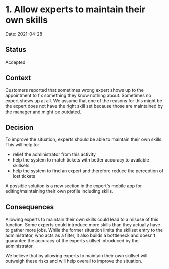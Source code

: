 # 1. Allow experts to maintain their own skills

Date: 2021-04-28

## Status

Accepted

## Context

Customers reported that sometimes wrong expert shows up to the appointment to fix something they know nothing about. Sometimes no expert shows up at all. We assume that one of the reasons for this might be the expert does not have the right skill set because those are maintained by the manager and might be outdated.

## Decision

To improve the situation, experts should be able to maintain their own skills. This will help to:
- relief the administrator from this activity
- help the system to match tickets with better accuracy to available skillsets
- help the system to find an expert and therefore reduce the perception of lost tickets

A possible solution is a new section in the expert's mobile app for editing/maintaining their own profile including skills.

## Consequences

Allowing experts to maintain their own skills could lead to a misuse of this function. Some experts could introduce more skills than they actually have to gather more jobs. While the former situation limits the skillset entry to the administrator, who acts as a filter, it also builds a bottleneck and doesn't guarantee the accuracy of the experts skillset introduced by the administrator.

We believe that by allowing experts to maintain their own skillset will outweigh these risks and will help overall to improve the situation.
